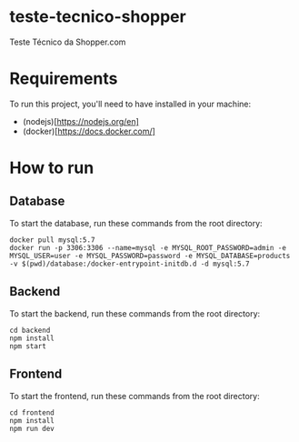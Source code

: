 # teste-tecnico-shopper
Teste Técnico da Shopper.com

# Requirements

To run this project, you'll need to have installed in your machine:
- (nodejs)[https://nodejs.org/en]
- (docker)[https://docs.docker.com/]

# How to run

## Database

To start the database, run these commands from the root directory:
```
docker pull mysql:5.7
docker run -p 3306:3306 --name=mysql -e MYSQL_ROOT_PASSWORD=admin -e MYSQL_USER=user -e MYSQL_PASSWORD=password -e MYSQL_DATABASE=products -v $(pwd)/database:/docker-entrypoint-initdb.d -d mysql:5.7
```

## Backend

To start the backend, run these commands from the root directory:
```
cd backend
npm install
npm start
```

## Frontend

To start the frontend, run these commands from the root directory:
```
cd frontend
npm install
npm run dev
```